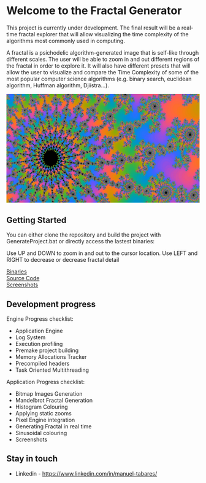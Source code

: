 # Welcome to the Fractal Generator

This project is currently under development. The final result will be a real-time fractal explorer that will allow visualizing the time complexity of the algorithms most commonly used in computing.

A fractal is a psichodelic algorithm-generated image that is self-like through different scales. The user will be able to zoom in and out different regions of the fractal in order to explore it. It will also have different presets that will allow the user to visualize and compare the Time Complexity of some of the most popular computer science algorithms (e.g. binary search, euclidean algorithm, Huffman algorithm, Djiistra...).

![Fractal](screenshots/10_03_Fractal_World_1.jpg)

## Getting Started

You can either clone the repository and build the project with GenerateProject.bat or directly access the lastest binaries:<br/>

Use UP and DOWN to zoom in and out to the cursor location. Use LEFT and RIGHT to decrease or decrease fractal detail<br/>

[Binaries](https://github.com/ManuCanedo/fractal-generator/tree/master/bin)  
[Source Code](https://github.com/ManuCanedo/fractal-generator/tree/master/src)   
[Screenshots](https://github.com/ManuCanedo/fractal-generator/tree/master/media/screenshots) 

## Development progress

Engine Progress checklist:
+ Application Engine 
+ Log System
+ Execution profiling
+ Premake project building
+ Memory Allocations Tracker
+ Precompiled headers
+ Task Oriented Multithreading

Application Progress checklist:
+ Bitmap Images Generation
+ Mandelbrot Fractal Generation
+ Histogram Colouring
+ Applying static zooms
+ Pixel Engine integration
+ Generating Fractal in real time
+ Sinusoidal colouring
+ Screenshots

## Stay in touch

+ Linkedin - https://www.linkedin.com/in/manuel-tabares/
